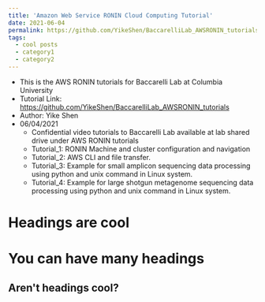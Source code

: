 ```yaml
---
title: 'Amazon Web Service RONIN Cloud Computing Tutorial'
date: 2021-06-04
permalink: https://github.com/YikeShen/BaccarelliLab_AWSRONIN_tutorials
tags:
  - cool posts
  - category1
  - category2
---
```


* This is the AWS RONIN tutorials for Baccarelli Lab at Columbia University
* Tutorial Link: https://github.com/YikeShen/BaccarelliLab_AWSRONIN_tutorials
* Author: Yike Shen
* 06/04/2021
  * Confidential video tutorials to Baccarelli Lab available at lab shared drive under AWS RONIN tutorials
  * Tutorial_1:  RONIN Machine and cluster configuration and navigation
  * Tutorial_2: AWS CLI and file transfer.
  * Tutorial_3: Example for small amplicon sequencing data processing using python and unix command in Linux system.
  * Tutorial_4: Example for large shotgun metagenome sequencing data processing using python and unix command in Linux system.

Headings are cool
======

You can have many headings
======

Aren't headings cool?
------
